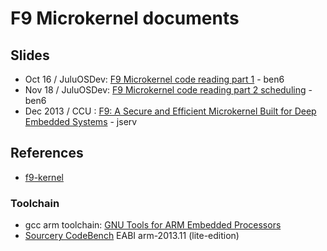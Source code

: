 # F9 Microkernel documents
## Slides
* Oct 16 / JuluOSDev: [F9 Microkernel code reading part 1](http://www.slideshare.net/benuxwei/f9-microkernel-code-reading-part-1) - ben6
* Nov 18 / JuluOSDev: [F9 Microkernel code reading part 2 scheduling](http://www.slideshare.net/benuxwei/f9-microkernel-code-reading-part-2-scheduling) - ben6
* Dec 2013 / CCU : [F9: A Secure and Efficient Microkernel Built for Deep Embedded Systems](http://www.slideshare.net/jserv/f9-microkernel) - jserv

## References
* [f9-kernel](https://github.com/f9micro/f9-kernel)

### Toolchain
* gcc arm toolchain: [GNU Tools for ARM Embedded Processors](https://launchpad.net/gcc-arm-embedded/+download)
* [Sourcery CodeBench](http://www.mentor.com/embedded-software/sourcery-tools/sourcery-codebench/editions/lite-edition/) EABI arm-2013.11 (lite-edition)
